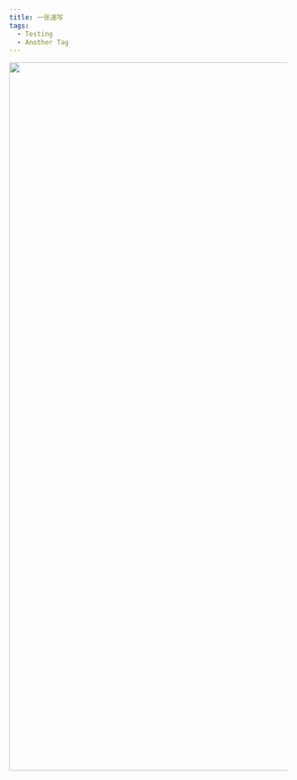 ```yaml
---
title: 一张速写
tags:
  - Testing
  - Another Tag
---
```




<img class="alignnone size-full wp-image-227" src="http://skottiewang.com/wp-content/uploads/2019/02/IMG_0005." alt="" width="1280" height="1280" />

